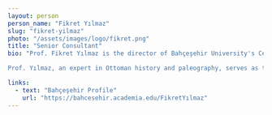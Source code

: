 ```yaml
---
layout: person
person_name: "Fikret Yılmaz"
slug: "fikret-yilmaz"
photo: "/assets/images/logo/fikret.png"
title: "Senior Consultant"
bio: "Prof. Fikret Yılmaz is the director of Bahçeşehir University's Center for Ottoman Studies (BAU-OTAM). He received his Ph.D. from Ege University in İzmir in 1995. He served at Dokuz Eylül University in İzmir until 2012. In Izmir, he also served as an Advisor to the Mayor of İzmir Metropolitan Municipality and to the President of the İzmir Chamber of Commerce, leading various projects. In the 2017-2018 academic year, he was a visiting scholar at Georgetown University in Washington, DC. Prof. Yılmaz has been a member of the Board of Trustees of the Tarih Vakfı (History Foundation) since 1998 and served as the General Director of the foundation from 2011 to 2013.

Prof. Yılmaz, an expert in Ottoman history and paleography, serves as the senior consultant for Charting the Ottoman Empire. He will oversee archival research and data extraction, leading efforts in transliteration and document decoding. His role ensures the accurate handling of Ottoman fiscal records and the proper integration of these primary sources into the project."

links:
  - text: "Bahçeşehir Profile"
    url: "https://bahcesehir.academia.edu/FikretYılmaz"
---
```

